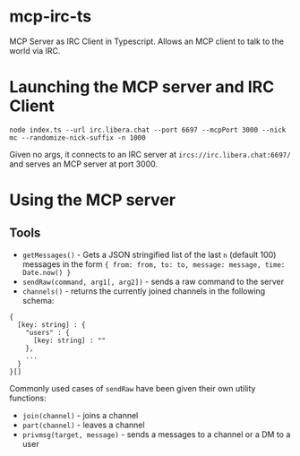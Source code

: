# mcp-irc-ts
MCP Server as IRC Client in Typescript. Allows an MCP client to talk to the world via IRC.

# Launching the MCP server and IRC Client

```
node index.ts --url irc.libera.chat --port 6697 --mcpPort 3000 --nick mc --randomize-nick-suffix -n 1000
```
Given no args, it connects to an IRC server at `ircs://irc.libera.chat:6697/` and serves an MCP server at port 3000.

# Using the MCP server
## Tools
* `getMessages()` - Gets a JSON stringified list of the last `n` (default 100) messages in the form `{ from: from, to: to, message: message, time: Date.now() }`
* `sendRaw(command, arg1[, arg2])` - sends a raw command to the server
* `channels()` - returns the currently joined channels in the following schema:
```
{
  [key: string] : {
    "users" : {
      [key: string] : ""
    },
    ...
  }
}[]
```
  
Commonly used cases of `sendRaw` have been given their own utility functions:
* `join(channel)` - joins a channel
* `part(channel)` - leaves a channel
* `privmsg(target, message)` - sends a messages to a channel or a DM to a user
